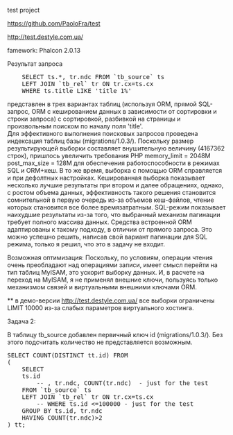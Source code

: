 test project

https://github.com/PaoloFra/test

http://test.destyle.com.ua/

famework: Phalcon 2.0.13

Результат запроса
<pre>
    SELECT ts.*, tr.ndc FROM `tb_source` ts
    LEFT JOIN `tb_rel` tr ON tr.cx=ts.cx
    WHERE ts.title LIKE 'title 1%'
</pre>
представлен в трех вариантах таблиц (используя ORM, прямой SQL-запрос, ORM с кешированием данных 
в зависимости от сортировки и строки запроса) с сортировкой, разбивкой на страницы 
и произвольным поиском по началу поля 'title'.    
Для эффективного выполнения поисковых запросов проведена индексация таблиц базы (migrations/1.0.3/).
Поскольку размер результирующей выборки составляет внушительную величину (4167362 строк), 
пришлось увеличить требования PHP
memory_limit = 2048M
post_max_size = 128M
для обеспечения работоспособности в режимах SQL и ORM+кеш.
В то же время, выборка с помощью ORM справляется и при дефолтных настройках.
Кешированная выборка показывает несколько лучшие результаты при втором и далее обращениях, однако,
с ростом объема данных, эффективность такого решения становится сомнительной в первую очередь из-за объемов кеш-файлов, 
чтение которых становится все более времязатратным.
SQL-режим показывает наихудшие результаты из-за того, что выбранный механизм пагинации требует полного массива данных.
Средства встроенной ORM адаптированы к такому подходу, в отличии от прямого запроса. Это можно успешно решить,
написав свой вариант пагинации для SQL режима, только я решил, что это в задачу не входит.

Возможная оптимизация:
    Поскольку, по условиям, операции чтения очень преобладают над операциями записи, имеет смысл перейти 
    на тип таблиц MyISAM, это ускорит выборку данных. И, в расчете на переход на MyISAM, я не применял внешние ключи,
    пользуясь только механизмом связей и виртуальными внешними ключами ORM.

** в демо-версии http://test.destyle.com.ua/ все выборки ограничены LIMIT 10000 из-за слабых параметров виртуального хостинга.

Задача 2:

В таблицу tb_source добавлен первичный ключ id (migrations/1.0.3/).
Без этого подсчитать количество не представляется возможным.

<pre>
SELECT COUNT(DISTINCT tt.id) FROM
(
    SELECT 
    ts.id
        -- , tr.ndc, COUNT(tr.ndc)  - just for the test
    FROM `tb_source` ts
    LEFT JOIN `tb_rel` tr ON tr.cx=ts.cx
        -- WHERE ts.id <=100000 - just for the test
    GROUP BY ts.id, tr.ndc
    HAVING COUNT(tr.ndc)>2
) tt;
</pre>


